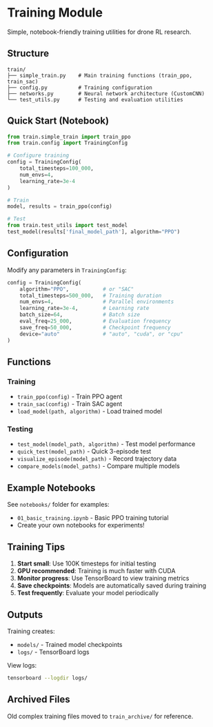# Training Module

Simple, notebook-friendly training utilities for drone RL research.

## Structure

```
train/
├── simple_train.py    # Main training functions (train_ppo, train_sac)
├── config.py          # Training configuration
├── networks.py        # Neural network architecture (CustomCNN)
└── test_utils.py      # Testing and evaluation utilities
```

## Quick Start (Notebook)

```python
from train.simple_train import train_ppo
from train.config import TrainingConfig

# Configure training
config = TrainingConfig(
    total_timesteps=100_000,
    num_envs=4,
    learning_rate=3e-4
)

# Train
model, results = train_ppo(config)

# Test
from train.test_utils import test_model
test_model(results['final_model_path'], algorithm="PPO")
```

## Configuration

Modify any parameters in `TrainingConfig`:

```python
config = TrainingConfig(
    algorithm="PPO",           # or "SAC"
    total_timesteps=500_000,   # Training duration
    num_envs=4,                # Parallel environments
    learning_rate=3e-4,        # Learning rate
    batch_size=64,             # Batch size
    eval_freq=25_000,          # Evaluation frequency
    save_freq=50_000,          # Checkpoint frequency
    device="auto"              # "auto", "cuda", or "cpu"
)
```

## Functions

### Training

- `train_ppo(config)` - Train PPO agent
- `train_sac(config)` - Train SAC agent
- `load_model(path, algorithm)` - Load trained model

### Testing

- `test_model(model_path, algorithm)` - Test model performance
- `quick_test(model_path)` - Quick 3-episode test
- `visualize_episode(model_path)` - Record trajectory data
- `compare_models(model_paths)` - Compare multiple models

## Example Notebooks

See `notebooks/` folder for examples:
- `01_basic_training.ipynb` - Basic PPO training tutorial
- Create your own notebooks for experiments!

## Training Tips

1. **Start small**: Use 100K timesteps for initial testing
2. **GPU recommended**: Training is much faster with CUDA
3. **Monitor progress**: Use TensorBoard to view training metrics
4. **Save checkpoints**: Models are automatically saved during training
5. **Test frequently**: Evaluate your model periodically

## Outputs

Training creates:
- `models/` - Trained model checkpoints
- `logs/` - TensorBoard logs

View logs:
```bash
tensorboard --logdir logs/
```

## Archived Files

Old complex training files moved to `train_archive/` for reference.
